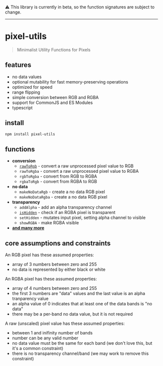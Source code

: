 ⚠️ This library is currently in beta, so the function signatures are subject to change.

---

# pixel-utils
> Minimalist Utility Functions for Pixels

## features
- no data values
- optional mutability for fast memory-preserving operations
- optimized for speed
- range flipping
- simple conversion between RGB and RGBA
- support for CommonJS and ES Modules
- typescript

## install
```bash
npm install pixel-utils
```

## functions
- **conversion**
  - [`rawToRgb`](https://github.com/DanielJDufour/pixel-converters/tree/main/src/raw-to-rgb) - convert a raw unprocessed pixel value to RGB
  - `rawToRgba` - convert a raw unprocessed pixel value to RGBA
  - `rgbToRgba` - convert from RGB to RGBA
  - `rgbaToRgb` - convert from RGBA to RGB
- **no data**
  - `makeNoDataRgb` - create a no data RGB pixel
  - `makeNoDataRgba` - create a no data RGB pixel
- **transparency**
  - `addAlpha` - add an alpha transparency channel
  - [`isHidden`](https://github.com/DanielJDufour/pixel-converters/tree/main/src/is-hidden) - check if an RGBA pixel is transparent
  - `setHidden` - mutates input pixel, setting alpha channel to visible
  - `showRGBA` - make RGBA visible
- **[and many more](https://github.com/DanielJDufour/pixel-utils/tree/main/src)**

## core assumptions and constraints
An RGB pixel has these assumed properties:
- array of 3 numbers between zero and 255
- no data is represented by either black or white

An RGBA pixel has these assumed properties:
- array of 4 numbers between zero and 255
- the first 3 numbers are "data" values and the last value is an alpha tranparency value
- an alpha value of 0 indicates that at least one of the data bands is "no data"
- there may be a per-band no data value, but it is not required

A raw (unscaled) pixel value has these assumed properties:
- between 1 and inifinity number of bands
- number can be any valid number
- no data value must be the same for each band (we don't love this, but it's a common constraint)
- there is no transparency channel/band (we may work to remove this constraint)

